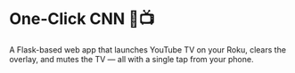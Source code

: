 # One-Click CNN 🧞📺

A Flask-based web app that launches YouTube TV on your Roku, clears the overlay, and mutes the TV — all with a single tap from your phone.
